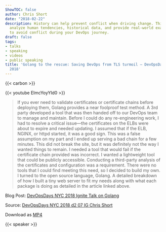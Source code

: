 ```yaml
---
ShowTOC: false
author: Chris Short
date: "2018-02-22"
description: History can help prevent conflict when driving change. This talk will
  analyze human tendencies, historical data, and provide real-world examples of how
  to avoid conflict during your DevOps journey.
draft: false
tags:
- talks
- speaking
- videos
- public speaking
title: 'Golang to the rescue: Saving DevOps from TLS turmoil — DevOpsDays Charlotte
  2018'
---
```


{{< carbon >}}

{{< youtube EImcYoyYId0 >}}

> If you ever need to validate certificates or certificate chains before deploying them, Golang provides a near foolproof test method.
> A 3rd party developed a tool that was then handed off to our DevOps team to manage and maintain. Before I could do any re-engineering work, I had to resolve a critical issue—the certificates on the ELBs were about to expire and needed updating.
> I assumed that if the ELB, NGINX, or httpd started, it was a good sign. This was a false assumption on my part and I ended up serving a bad chain for a few minutes. This did not break the site, but it was definitely not the way I wanted things to remain.
> I needed a tool that would fail if the certificate chain provided was incorrect. I wanted a lightweight tool that could be publicly accessible. Conducting a third-party analysis of the certificates and configuration was a requirement. There were no tools that I could find meeting this need, so I decided to build my own. I turned to the open source language, Golang.
> A detailed breakdown of how I built a tiny web server to fit my needs along with what each package is doing as detailed in the article linked above.

Blog Post: [DevOpsDays NYC 2018 Ignite Talk on Golang](/devopsdays-nyc-2018-ignite-talk-on-golang/)  

Source: [DevOpsDays NYC 2018 d2 07 IG Chris Short](https://youtu.be/EImcYoyYId0)

Download as [MP4](https://shortcdn.com/chrisshort/Chris-Short-DevOpsDays-NYC-2018-ignite.mp4)

{{< speaker >}}

